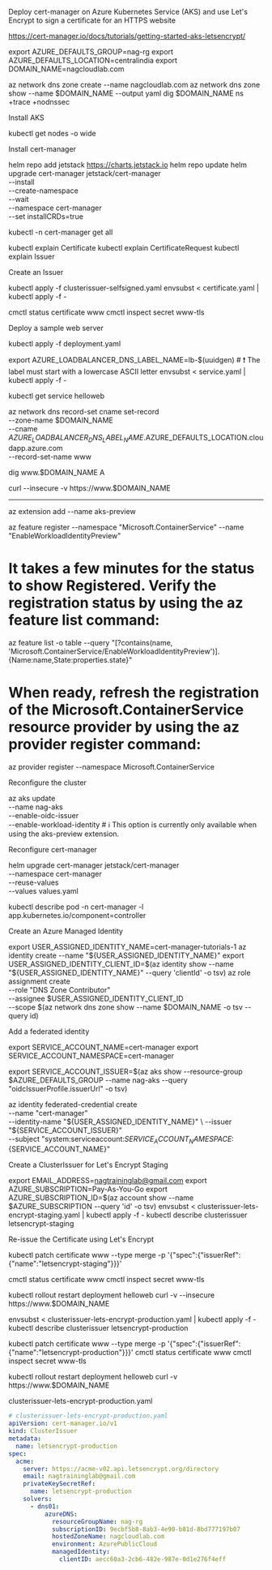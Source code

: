 
Deploy cert-manager on Azure Kubernetes Service (AKS) 
and use Let's Encrypt to sign a certificate for an HTTPS website


https://cert-manager.io/docs/tutorials/getting-started-aks-letsencrypt/


export AZURE_DEFAULTS_GROUP=nag-rg
export AZURE_DEFAULTS_LOCATION=centralindia
export DOMAIN_NAME=nagcloudlab.com

az network dns zone create --name nagcloudlab.com
az network dns zone show --name $DOMAIN_NAME --output yaml
dig $DOMAIN_NAME ns +trace +nodnssec


Install AKS

kubectl get nodes -o wide


Install cert-manager


helm repo add jetstack https://charts.jetstack.io
helm repo update
helm upgrade cert-manager jetstack/cert-manager \
    --install \
    --create-namespace \
    --wait \
    --namespace cert-manager \
    --set installCRDs=true

kubectl -n cert-manager get all


kubectl explain Certificate
kubectl explain CertificateRequest
kubectl explain Issuer


Create an Issuer

kubectl apply -f clusterissuer-selfsigned.yaml
envsubst < certificate.yaml | kubectl apply -f -

cmctl status certificate www
cmctl inspect secret www-tls


Deploy a sample web server


kubectl apply -f deployment.yaml

export AZURE_LOADBALANCER_DNS_LABEL_NAME=lb-$(uuidgen) # ❗ The label must start with a lowercase ASCII letter
envsubst < service.yaml | kubectl apply -f -

kubectl get service helloweb

az network dns record-set cname set-record \
    --zone-name $DOMAIN_NAME \
    --cname $AZURE_LOADBALANCER_DNS_LABEL_NAME.$AZURE_DEFAULTS_LOCATION.cloudapp.azure.com \
    --record-set-name www

dig www.$DOMAIN_NAME A

curl --insecure -v https://www.$DOMAIN_NAME



-----------------------------------------------------------------------------


az extension add --name aks-preview



az feature register --namespace "Microsoft.ContainerService" --name "EnableWorkloadIdentityPreview"

# It takes a few minutes for the status to show Registered. Verify the registration status by using the az feature list command:

az feature list -o table --query "[?contains(name, 'Microsoft.ContainerService/EnableWorkloadIdentityPreview')].{Name:name,State:properties.state}"

# When ready, refresh the registration of the Microsoft.ContainerService resource provider by using the az provider register command:
az provider register --namespace Microsoft.ContainerService


Reconfigure the cluster

az aks update \
    --name nag-aks \
    --enable-oidc-issuer \
    --enable-workload-identity # ℹ️ This option is currently only available when using the aks-preview extension.

Reconfigure cert-manager

helm upgrade cert-manager jetstack/cert-manager \
    --namespace cert-manager \
    --reuse-values \
    --values values.yaml

kubectl describe pod -n cert-manager -l app.kubernetes.io/component=controller



Create an Azure Managed Identity

export USER_ASSIGNED_IDENTITY_NAME=cert-manager-tutorials-1 
az identity create --name "${USER_ASSIGNED_IDENTITY_NAME}"
export USER_ASSIGNED_IDENTITY_CLIENT_ID=$(az identity show --name "${USER_ASSIGNED_IDENTITY_NAME}" --query 'clientId' -o tsv)
az role assignment create \
    --role "DNS Zone Contributor" \
    --assignee $USER_ASSIGNED_IDENTITY_CLIENT_ID \
    --scope $(az network dns zone show --name $DOMAIN_NAME -o tsv --query id)

Add a federated identity

export SERVICE_ACCOUNT_NAME=cert-manager 
export SERVICE_ACCOUNT_NAMESPACE=cert-manager 

export SERVICE_ACCOUNT_ISSUER=$(az aks show --resource-group $AZURE_DEFAULTS_GROUP --name nag-aks --query "oidcIssuerProfile.issuerUrl" -o tsv)

az identity federated-credential create \
  --name "cert-manager" \
  --identity-name "${USER_ASSIGNED_IDENTITY_NAME}" \
  --issuer "${SERVICE_ACCOUNT_ISSUER}" \
  --subject "system:serviceaccount:${SERVICE_ACCOUNT_NAMESPACE}:${SERVICE_ACCOUNT_NAME}"


Create a ClusterIssuer for Let's Encrypt Staging


export EMAIL_ADDRESS=nagtraininglab@gmail.com
export AZURE_SUBSCRIPTION=Pay-As-You-Go
export AZURE_SUBSCRIPTION_ID=$(az account show --name $AZURE_SUBSCRIPTION --query 'id' -o tsv)
envsubst < clusterissuer-lets-encrypt-staging.yaml | kubectl apply -f  -
kubectl describe clusterissuer letsencrypt-staging


Re-issue the Certificate using Let's Encrypt

kubectl patch certificate www --type merge  -p '{"spec":{"issuerRef":{"name":"letsencrypt-staging"}}}'


cmctl status certificate www
cmctl inspect secret www-tls

kubectl rollout restart deployment helloweb
curl -v --insecure https://www.$DOMAIN_NAME

envsubst < clusterissuer-lets-encrypt-production.yaml | kubectl apply -f  -
kubectl describe clusterissuer letsencrypt-production

kubectl patch certificate www --type merge  -p '{"spec":{"issuerRef":{"name":"letsencrypt-production"}}}'
cmctl status certificate www
cmctl inspect secret www-tls

kubectl rollout restart deployment helloweb
curl -v https://www.$DOMAIN_NAME



clusterissuer-lets-encrypt-production.yaml

```yaml
# clusterissuer-lets-encrypt-production.yaml
apiVersion: cert-manager.io/v1
kind: ClusterIssuer
metadata:
  name: letsencrypt-production
spec:
  acme:
    server: https://acme-v02.api.letsencrypt.org/directory
    email: nagtraininglab@gmail.com
    privateKeySecretRef:
      name: letsencrypt-production
    solvers:
      - dns01:
          azureDNS:
            resourceGroupName: nag-rg
            subscriptionID: 9ecbf5b8-8ab3-4e90-b81d-8bd777197b07
            hostedZoneName: nagcloudlab.com
            environment: AzurePublicCloud
            managedIdentity:
              clientID: aecc60a3-2cb6-482e-987e-0d1e276f4eff
```
